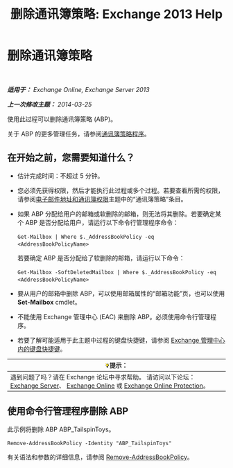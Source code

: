﻿---
title: '删除通讯簿策略: Exchange 2013 Help'
TOCTitle: 删除通讯簿策略
ms:assetid: c20c6f82-2f75-4116-9be1-c5af10113f71
ms:mtpsurl: https://technet.microsoft.com/zh-cn/library/Hh529946(v=EXCHG.150)
ms:contentKeyID: 50491459
ms.date: 01/11/2018
mtps_version: v=EXCHG.150
ms.translationtype: HT
---

# 删除通讯簿策略

 

_**适用于：** Exchange Online, Exchange Server 2013_

_**上一次修改主题：** 2014-03-25_

使用此过程可以删除通讯簿策略 (ABP)。

关于 ABP 的更多管理任务，请参阅[通讯簿策略程序](address-book-policy-procedures-exchange-2013-help.md)。

## 在开始之前，您需要知道什么？

  - 估计完成时间：不超过 5 分钟。

  - 您必须先获得权限，然后才能执行此过程或多个过程。若要查看所需的权限，请参阅[电子邮件地址和通讯簿权限](email-address-and-address-book-permissions-exchange-2013-help.md)主题中的“通讯簿策略”条目。

  - 如果 ABP 分配给用户的邮箱或软删除的邮箱，则无法将其删除。若要确定某个 ABP 是否分配给用户，请运行以下命令行管理程序命令：
    
    `Get-Mailbox | Where $._AddressBookPolicy -eq <AddressBookPolicyName>`
    
    若要确定 ABP 是否分配给了软删除的邮箱，请运行以下命令：
    
    `Get-Mailbox -SoftDeletedMailbox | Where $._AddressBookPolicy -eq <AddressBookPolicyName>`

  - 要从用户的邮箱中删除 ABP，可以使用邮箱属性的“邮箱功能”页，也可以使用 **Set-Mailbox** cmdlet。

  - 不能使用 Exchange 管理中心 (EAC) 来删除 ABP。必须使用命令行管理程序。

  - 若要了解可能适用于此主题中过程的键盘快捷键，请参阅 [Exchange 管理中心内的键盘快捷键](keyboard-shortcuts-in-the-exchange-admin-center-exchange-online-protection-help.md)。

<table>
<thead>
<tr class="header">
<th><img src="images/Bb124558.tip(EXCHG.150).gif" title="提示" alt="提示" />提示：</th>
</tr>
</thead>
<tbody>
<tr class="odd">
<td>遇到问题了吗？请在 Exchange 论坛中寻求帮助。 请访问以下论坛：<a href="https://go.microsoft.com/fwlink/p/?linkid=60612">Exchange Server</a>、 <a href="https://go.microsoft.com/fwlink/p/?linkid=267542">Exchange Online</a> 或 <a href="https://go.microsoft.com/fwlink/p/?linkid=285351">Exchange Online Protection</a>。</td>
</tr>
</tbody>
</table>


## 使用命令行管理程序删除 ABP

此示例将删除 ABP ABP\_TailspinToys。

    Remove-AddressBookPolicy -Identity "ABP_TailspinToys"

有关语法和参数的详细信息，请参阅 [Remove-AddressBookPolicy](https://technet.microsoft.com/zh-cn/library/hh529929\(v=exchg.150\))。

